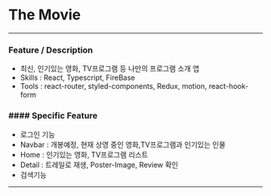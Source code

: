 # The Movie

---

### Feature / Description

- 최신, 인기있는 영화, TV프로그램 등 나만의 프로그램 소개 앱
- Skills : React, Typescript, FireBase
- Tools : react-router, styled-components, Redux, motion, react-hook-form

### #### Specific Feature

- 로그인 기능
- Navbar : 개봉예정, 현재 상영 중인 영화,TV프로그램과 인기있는 인물
- Home : 인기있는 영화, TV프로그램 리스트
- Detail : 트레일로 재생, Poster-Image, Review 확인
- 검색기능

---
